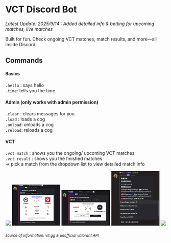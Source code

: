 # VCT Discord Bot

_Latest Update: 2025/9/14 : Added detailed info & betting for upcoming matches, live matches_    

Built for fun. Check ongoing VCT matches, match results, and more—all inside Discord.  

## Commands
#### Basics  
`.hello` : says hello  
`.time`:  tells you the time  

#### Admin (only works with admin permission)  
`.clear` : clears messages for you  
`.load` : loads a cog  
`.unload`: unloads a cog  
`.reload`: reloads a cog  

#### VCT  
`.vct match` : shows you the ongoing/ upcoming VCT matches  
`.vct result` :  shows you the finished matches  
-> pick a match from the dropdown list to view detailed match info

<p align="center">
  <img src="https://github.com/user-attachments/assets/a1d1c040-e2d3-4982-b8bc-239545489cf5" width="30%" />
  <img src="https://github.com/seanwuzzz/discordbot/blob/main/demo_pics/on_going%20match.webp" width="30%" />
  <img src="https://github.com/seanwuzzz/discordbot/blob/main/demo_pics/upcoming%20match.png" width="30%" />
  <img src= "https://github.com/seanwuzzz/discordbot/blob/main/demo_pics/match_list.png", width= 30% />
  <img src="https://github.com/user-attachments/assets/17084d8c-601b-44b4-9bd4-275e0a4c10c6](https://github.com/user-attachments/assets/03900422-140d-4bc0-8f37-54182b955881" width= 30%" />
</p>

<sub><i>*source of information: vlr.gg & unofficial valorant API*</i></sub>
